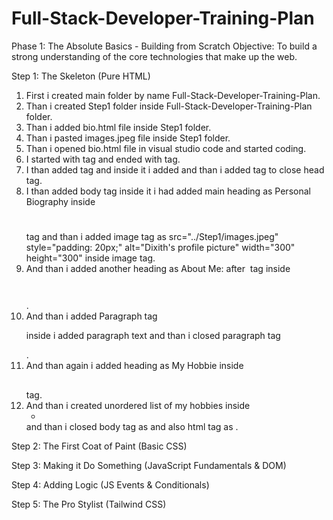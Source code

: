 # Full-Stack-Developer-Training-Plan

Phase 1: The Absolute Basics - Building from Scratch
Objective: To build a strong understanding of the core technologies that make up the web.

Step 1: The Skeleton (Pure HTML)
1) First i created main folder by name Full-Stack-Developer-Training-Plan.
2) Than i created Step1 folder inside Full-Stack-Developer-Training-Plan folder.  
3) Than i added bio.html file inside Step1 folder.
4) Than i pasted images.jpeg file inside Step1 folder.
5) Than i opened bio.html file in visual studio code and started coding.
6) I started with <html> tag  and ended with </html> tag.
7) I than added <head> tag and inside it i added <title> tag with name as My Profile and ended it with </title> and than i added </head> tag to close    head tag.
8)  I than added body tag <body> inside it i had added main heading as Personal Biography inside<h1></h1> tag and than i added image tag as
   src="../Step1/images.jpeg" style="padding: 20px;" alt="Dixith's profile picture" width="300" height="300" inside image tag.
9)  And than i added another heading as About Me: after <img> tag inside <h2 style="color: red; font-size: 30px;"></h2>.
10) And than i added Paragraph tag <p> inside i added paragraph text and than i closed paragraph tag </p>.
11)  And than again i added heading as My Hobbie inside <h2></h2> tag.
12)  And than i created unordered list of my hobbies inside <ul><li></li></ul> and than i closed body tag as </body> and also html tag as </html>.

Step 2: The First Coat of Paint (Basic CSS)


Step 3: Making it Do Something (JavaScript Fundamentals & DOM)


Step 4: Adding Logic (JS Events & Conditionals)


Step 5: The Pro Stylist (Tailwind CSS)

